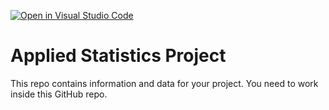 [![Open in Visual Studio Code](https://classroom.github.com/assets/open-in-vscode-f059dc9a6f8d3a56e377f745f24479a46679e63a5d9fe6f495e02850cd0d8118.svg)](https://classroom.github.com/online_ide?assignment_repo_id=6578081&assignment_repo_type=AssignmentRepo)
# Applied Statistics Project

This repo contains information and data for your project. You need to work inside this GitHub repo. 
